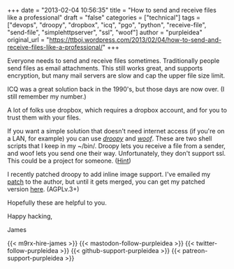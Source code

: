 +++
date = "2013-02-04 10:56:35"
title = "How to send and receive files like a professional"
draft = "false"
categories = ["technical"]
tags = ["devops", "droopy", "dropbox", "icq", "pgo", "python", "receive-file", "send-file", "simplehttpserver", "ssl", "woof"]
author = "purpleidea"
original_url = "https://ttboj.wordpress.com/2013/02/04/how-to-send-and-receive-files-like-a-professional/"
+++

Everyone needs to send and receive files sometimes. Traditionally people send files as email attachments. This still works great, and supports encryption, but many mail servers are slow and cap the upper file size limit.

ICQ was a great solution back in the 1990's, but those days are now over. (I still remember my number.)

A lot of folks use dropbox, which requires a dropbox account, and for you to trust them with your files.

If you want a simple solution that doesn't need internet access (if you're on a LAN, for example) you can use <a href="http://stackp.online.fr/?p=28"><em>droopy</em></a> and <a href="http://www.home.unix-ag.org/simon/woof"><em>woof</em></a>. These are two shell scripts that I keep in my ~/bin/. Droopy lets you receive a file from a sender, and woof lets you send one their way. Unfortunately, they don't support ssl. This could be a project for someone. (<a href="http://www.piware.de/2011/01/creating-an-https-server-in-python/">Hint</a>)

I recently patched droopy to add inline image support. I've emailed my <a href="https://gist.githubusercontent.com/purpleidea/a25a4c47621e339d9c88cb848e104c82/raw/6884fbf399610f4804fef27175ec044437da3c43/inline_images.patch">patch</a> to the author, but until it gets merged, you can get my patched version <a href="https://gist.githubusercontent.com/purpleidea/6c3ca7b7c1335f6131c1d38d7b59beab/raw/19153ebe8d0765ee3958a31fb79a1f693def0baf/droopy.py">here</a>. (AGPLv.3+)

Hopefully these are helpful to you.

Happy hacking,

James

{{< m9rx-hire-james >}}
{{< mastodon-follow-purpleidea >}}
{{< twitter-follow-purpleidea >}}
{{< github-support-purpleidea >}}
{{< patreon-support-purpleidea >}}
